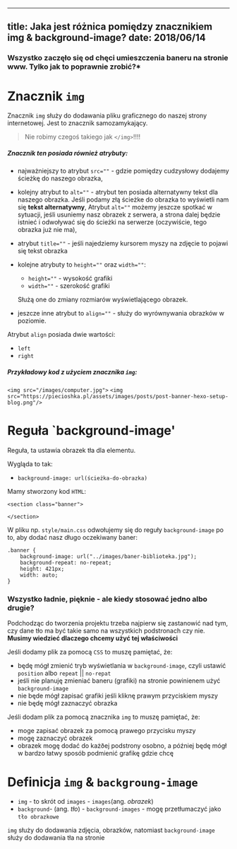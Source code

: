 ----
title: Jaka jest różnica pomiędzy znacznikiem img & background-image?
date: 2018/06/14
----

### Wszystko zaczęło się od chęci umieszczenia baneru na stronie www. Tylko jak to poprawnie zrobić?*

# Znacznik `img`

Znacznik `img` służy do dodawania  pliku graficznego do naszej strony internetowej. Jest to znacznik samozamykający.
> Nie robimy czegoś takiego jak `</img>`!!!!

##### Znacznik ten posiada również atrybuty:
* najważniejszy to atrybut `src=""` - gdzie pomiędzy cudzysłowy dodajemy ścieżkę do naszego obrazka,
* kolejny atrybut to `alt=""` - atrybut ten posiada alternatywny tekst dla naszego obrazka. Jeśli podamy złą ścieżke do obrazka to wyświetli nam się **tekst alternatywny**,
Atrybut `alt=""` możemy jeszcze spotkać w sytuacji, jeśli usuniemy nasz obrazek z serwera, a strona dalej będzie istnieć i odwoływać się do ścieżki na serwerze (oczywiście, tego obrazka już nie ma),
* atrybut `title=""` - jeśli najedziemy kursorem myszy na zdjęcie to pojawi się tekst obrazka
* kolejne atrybuty to `height=""` oraz `width=""`:
    * `height=""` - wysokość grafiki
    * `width=""` - szerokość grafiki

    Służą one do zmiany rozmiarów wyświetlającego obrazek.
* jeszcze inne atrybut to `align=""` - służy do wyrównywania obrazków w poziomie.

Atrybut `align` posiada dwie wartości:
* `left`
* `right`

##### Przykładowy kod z użyciem znacznika `img`:
`<img src="/images/computer.jpg">`
`<img src="https://piecioshka.pl/assets/images/posts/post-banner-hexo-setup-blog.png"/>`

# Reguła `background-image'
Reguła, ta ustawia obrazek tła dla elementu.

Wygląda to tak:
* `background-image: url(ścieżka-do-obrazka)`

Mamy stworzony kod `HTML`:
```
<section class="banner">

</section>
```
W pliku np. `style/main.css` odwołujemy się do reguły `background-image` po to, aby dodać nasz długo oczekiwany baner:
```
.banner {
    background-image: url("../images/baner-biblioteka.jpg");
    background-repeat: no-repeat;
    height: 421px;
    width: auto;
}
```

### Wszystko ładnie, pięknie - ale kiedy stosować jedno albo drugie?

Podchodząc do tworzenia projektu trzeba najpierw się zastanowić nad tym, czy dane tło ma być takie samo na wszystkich podstronach czy nie. **Musimy wiedzieć dlaczego chcemy użyć tej właściwości**

Jeśli dodamy plik za pomocą `CSS` to muszę pamiętać, że:
* będę mógł zmienić tryb wyświetlania w `background-image`, czyli ustawić `position` albo `repeat` || `no-repat`
* jeśli nie planuję zmieniać baneru (grafiki) na stronie powinienem użyć `background-image`
* nie będe mógł zapisać grafiki jeśli kliknę prawym przyciskiem myszy
* nie będę mógł zaznaczyć obrazka

Jeśli dodam plik za pomocą znacznika `img` to muszę pamiętać, że:
* moge zapisać obrazek za pomocą prawego przycisku myszy
* mogę zaznaczyć obrazek
* obrazek mogę dodać do każðej podstrony osobno, a później będę mógł w bardzo łatwy sposób podmienić grafikę gdzie chcę

# Definicja `img` & `backgroung-image`
- `img` - to skrót od `images`
        - `images`(ang. *obrazek*)
- `background`- (ang. *tło*)
        - `background-images` - mogę przetłumaczyć jako `tło obrazkowe`

`img` służy do dodawania zdjęcia, obrazków, natomiast `background-image` służy do dodawania tła na stronie

